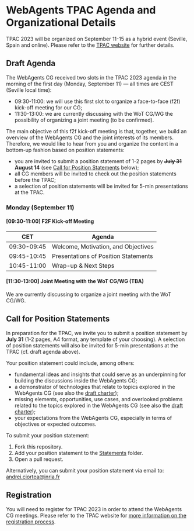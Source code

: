 # WebAgents TPAC Agenda and Organizational Details

TPAC 2023 will be organized on September 11-15 as a hybrid event (Seville, Spain and online). Please 
refer to the [TPAC website](https://www.w3.org/2023/09/TPAC/) for further details. 

## Draft Agenda

The WebAgents CG received two slots in the TPAC 2023 agenda in the morning of the first day (Monday, 
September 11) — all times are CEST (Seville local time):
- 09:30-11:00: we will use this first slot to organize a face-to-face (f2f) kick-off meeting for our CG;
- 11:30-13:00: we are currently discussing with the WoT CG/WG the possibility of organizing a joint 
meeting (to be confirmed).

The main objective of this f2f kick-off meeting is that, together, we build an overview of the 
WebAgents CG and the joint interests of its members. Therefore, we would like to hear from you and 
organize the content in a bottom-up fashion based on position statements:
- you are invited to submit a position statement of 1-2 pages by ~~**July 31**~~ **August 14** (see 
[Call for Position Statements](#call-for-position-statements) below);
- all CG members will be invited to check out the position statements before the TPAC;
- a selection of position statements will be invited for 5-min presentations at the TPAC.

### Monday (September 11)

#### [09:30-11:00] F2F Kick-off Meeting

| CET         | Agenda                                       |
|-------------|----------------------------------------------|
| 09:30-09:45 | Welcome, Motivation, and Objectives          |
| 09:45-10:45 | Presentations of Position Statements |
| 10:45-11:00 | Wrap-up & Next Steps                         |
 
#### [11:30-13:00] Joint Meeting with the WoT CG/WG (TBA)
We are currently discussing to organize a joint meeting with the WoT CG/WG.

## Call for Position Statements
In preparation for the TPAC, we invite you to submit a position statement by **July 31** (1-2 pages, 
A4 format, any template of your choosing). A selection of position statements will also be invited 
for 5-min presentations at the TPAC (cf. draft agenda above).

Your position statement could include, among others:
- fundamental ideas and insights that could serve as an underpinning for building the discussions 
inside the WebAgents CG;
- a demonstrator of technologies that relate to topics explored in the WebAgents CG  (see also 
the [draft charter](https://htmlpreview.github.io/?https://github.com/w3c-cg/webagents/blob/cg-charter-draft/charters/webagents-cg-2023-draft.html));
- missing elements, opportunities, use cases, and overlooked problems related to the topics explored 
in the WebAgents CG (see also the [draft charter](https://htmlpreview.github.io/?https://github.com/w3c-cg/webagents/blob/cg-charter-draft/charters/webagents-cg-2023-draft.html));
- your expectations from the WebAgents CG, especially in terms of objectives or expected outcomes.

To submit your position statement:
1. Fork this repository.
2. Add your position statement to the [Statements](Statements) folder.
3. Open a pull request.

Alternatively, you can submit your position statement via email to: 
[andrei.ciortea@inria.fr](mailto:andrei.ciortea@inria.fr?subject=WebAgents%20TPAC2023%20Position%20Statement)

## Registration

You will need to register for TPAC 2023 in order to attend the WebAgents CG meetings. Please refer to 
the TPAC website for [more information on the registration process](https://www.w3.org/2023/09/TPAC/registration.html).